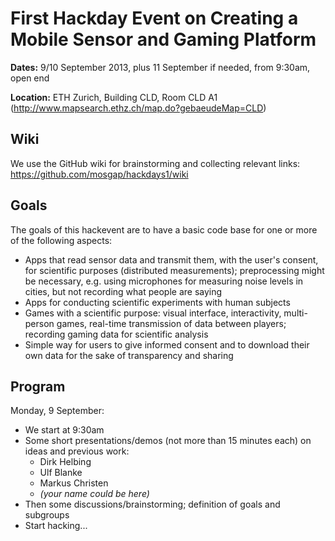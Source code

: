 First Hackday Event on Creating a Mobile Sensor and Gaming Platform
===================================================================

**Dates:**
9/10 September 2013, plus 11 September if needed, from 9:30am, open end

**Location:**
ETH Zurich, Building CLD, Room CLD A1
(http://www.mapsearch.ethz.ch/map.do?gebaeudeMap=CLD)

Wiki
----

We use the GitHub wiki for brainstorming and collecting relevant links:
https://github.com/mosgap/hackdays1/wiki


Goals
-----

The goals of this hackevent are to have a basic code base for one or more
of the following aspects:

- Apps that read sensor data and transmit them, with the user's consent,
  for scientific purposes (distributed measurements); preprocessing might be
  necessary, e.g. using microphones for measuring noise levels in cities,
  but not recording what people are saying
- Apps for conducting scientific experiments with human subjects
- Games with a scientific purpose: visual interface, interactivity, multi-person
  games, real-time transmission of data between players; recording gaming data
  for scientific analysis
- Simple way for users to give informed consent and to download their own data
  for the sake of transparency and sharing


Program
-------

Monday, 9 September:

- We start at 9:30am
- Some short presentations/demos (not more than 15 minutes each) on ideas and
  previous work:
  - Dirk Helbing
  - Ulf Blanke
  - Markus Christen
  - _(your name could be here)_
- Then some discussions/brainstorming; definition of goals and subgroups
- Start hacking...
